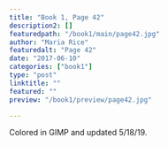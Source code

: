 ```yaml
---
title: "Book 1, Page 42"
description2: []
featuredpath: "/book1/main/page42.jpg"
author: "Maria Rice"
featuredalt: "Page 42"
date: "2017-06-10"
categories: ["book1"]
type: "post"
linktitle: ""
featured: ""
preview: "/book1/preview/page42.jpg"

---
```


Colored in GIMP and updated 5/18/19.
